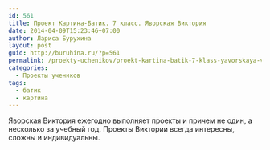 ```yaml
---
id: 561
title: Проект Картина-Батик. 7 класс. Яворская Виктория
date: 2014-04-09T15:23:46+07:00
author: Лариса Бурухина
layout: post
guid: http://buruhina.ru/?p=561
permalink: /proekty-uchenikov/proekt-kartina-batik-7-klass-yavorskaya-viktoriya
categories:
  - Проекты учеников
tags:
  - батик
  - картина
---
```

Яворская Виктория ежегодно выполняет проекты и причем не один, а несколько за учебный год. Проекты Виктории всегда интересны, сложны и индивидуальны.